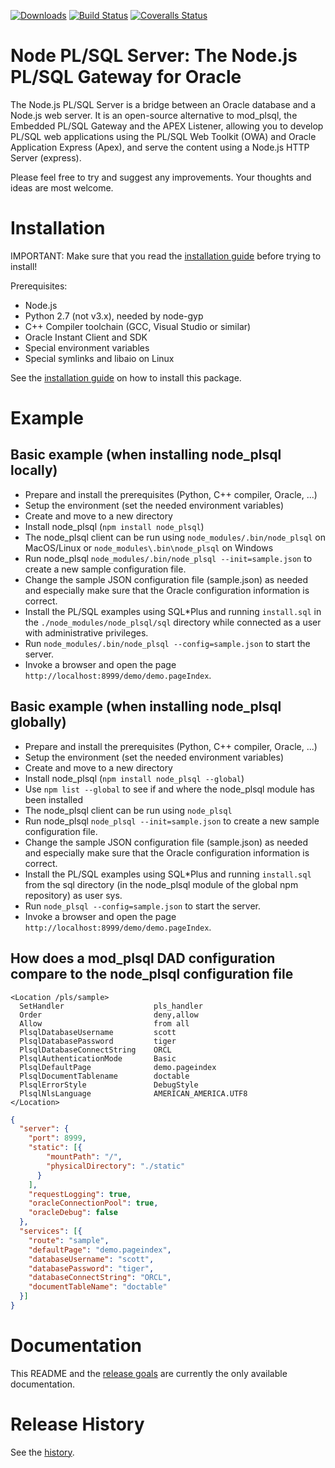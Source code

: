 [![Downloads][downloads-image]][npm-url] [![Build Status][travis-image]][travis-url] [![Coveralls Status][coveralls-image]][coveralls-url]

# Node PL/SQL Server: The Node.js PL/SQL Gateway for Oracle
The Node.js PL/SQL Server is a bridge between an Oracle database and a Node.js web server.
It is an open-source alternative to mod_plsql, the Embedded PL/SQL Gateway and the APEX Listener,
allowing you to develop PL/SQL web applications using the PL/SQL Web Toolkit (OWA) and Oracle Application Express (Apex),
and serve the content using a Node.js HTTP Server (express).

Please feel free to try and suggest any improvements. Your thoughts and ideas are most welcome.

# Installation

IMPORTANT: Make sure that you read the [installation guide](https://github.com/doberkofler/node_plsql/blob/master/INSTALL.md) before trying to install!

Prerequisites:
* Node.js
* Python 2.7 (not v3.x), needed by node-gyp
* C++ Compiler toolchain (GCC, Visual Studio or similar)
* Oracle Instant Client and SDK
* Special environment variables
* Special symlinks and libaio on Linux

See the [installation guide](https://github.com/doberkofler/node_plsql/blob/master/INSTALL.md) on how to install this package.

# Example

## Basic example (when installing node_plsql locally)
* Prepare and install the prerequisites (Python, C++ compiler, Oracle, ...)
* Setup the environment (set the needed environment variables)
* Create and move to a new directory
* Install node_plsql (`npm install node_plsql`)
* The node_plsql client can be run using `node_modules/.bin/node_plsql` on MacOS/Linux or `node_modules\.bin\node_plsql` on Windows
* Run node_plsql `node_modules/.bin/node_plsql --init=sample.json` to create a new sample configuration file.
* Change the sample JSON configuration file (sample.json) as needed and especially make sure that the Oracle configuration information is correct.
* Install the PL/SQL examples using SQL*Plus and running `install.sql` in the `./node_modules/node_plsql/sql` directory while connected as a user with administrative privileges.
* Run `node_modules/.bin/node_plsql --config=sample.json` to start the server.
* Invoke a browser and open the page `http://localhost:8999/demo/demo.pageIndex`.

## Basic example (when installing node_plsql globally)
* Prepare and install the prerequisites (Python, C++ compiler, Oracle, ...)
* Setup the environment (set the needed environment variables)
* Create and move to a new directory
* Install node_plsql (`npm install node_plsql --global`)
* Use `npm list --global` to see if and where the node_plsql module has been installed
* The node_plsql client can be run using `node_plsql`
* Run node_plsql `node_plsql --init=sample.json` to create a new sample configuration file.
* Change the sample JSON configuration file (sample.json) as needed and especially make sure that the Oracle configuration information is correct.
* Install the PL/SQL examples using SQL*Plus and running `install.sql` from the sql directory (in the node_plsql module of the global npm repository) as user sys.
* Run `node_plsql --config=sample.json` to start the server.
* Invoke a browser and open the page `http://localhost:8999/demo/demo.pageIndex`.

## How does a mod_plsql DAD configuration compare to the node_plsql configuration file

```
<Location /pls/sample>
  SetHandler                    pls_handler
  Order                         deny,allow
  Allow                         from all
  PlsqlDatabaseUsername         scott
  PlsqlDatabasePassword         tiger
  PlsqlDatabaseConnectString    ORCL
  PlsqlAuthenticationMode       Basic
  PlsqlDefaultPage              demo.pageindex
  PlsqlDocumentTablename        doctable
  PlsqlErrorStyle               DebugStyle
  PlsqlNlsLanguage              AMERICAN_AMERICA.UTF8
</Location>
```

```json
{
  "server": {
    "port": 8999,
    "static": [{
        "mountPath": "/",
        "physicalDirectory": "./static"
      }
    ],
    "requestLogging": true,
    "oracleConnectionPool": true,
    "oracleDebug": false
  },
  "services": [{
    "route": "sample",
    "defaultPage": "demo.pageindex",
    "databaseUsername": "scott",
    "databasePassword": "tiger",
    "databaseConnectString": "ORCL",
    "documentTableName": "doctable"
  }]
}
```

# Documentation
This README and the [release goals](https://github.com/doberkofler/node_plsql/blob/master/RELEASE-GOALS.md) are currently the only available documentation.

# Release History
See the [history](https://github.com/doberkofler/node_plsql/blob/master/HISTORY.md).

[downloads-image]: http://img.shields.io/npm/dm/node_plsql.svg
[npm-url]: https://npmjs.org/package/node_plsql

[travis-url]: http://travis-ci.org/doberkofler/node_plsql
[travis-image]: https://travis-ci.org/doberkofler/node_plsql.svg?branch=master

[coveralls-url]: https://coveralls.io/r/doberkofler/node_plsql
[coveralls-image]: https://coveralls.io/repos/doberkofler/node_plsql/badge.svg
